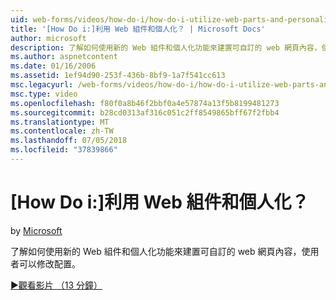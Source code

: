 ```yaml
---
uid: web-forms/videos/how-do-i/how-do-i-utilize-web-parts-and-personalization
title: '[How Do i:]利用 Web 組件和個人化？ | Microsoft Docs'
author: microsoft
description: 了解如何使用新的 Web 組件和個人化功能來建置可自訂的 web 網頁內容，使用者可以修改配置。
ms.author: aspnetcontent
ms.date: 01/16/2006
ms.assetid: 1ef94d90-253f-436b-8bf9-1a7f541cc613
msc.legacyurl: /web-forms/videos/how-do-i/how-do-i-utilize-web-parts-and-personalization
msc.type: video
ms.openlocfilehash: f80f0a8b46f2bbf0a4e57874a13f5b8199481273
ms.sourcegitcommit: b28cd0313af316c051c2ff8549865bff67f2fbb4
ms.translationtype: MT
ms.contentlocale: zh-TW
ms.lasthandoff: 07/05/2018
ms.locfileid: "37839866"
---
```

<a name="how-do-i-utilize-web-parts-and-personalization"></a>[How Do i:]利用 Web 組件和個人化？
====================
by [Microsoft](https://github.com/microsoft)

了解如何使用新的 Web 組件和個人化功能來建置可自訂的 web 網頁內容，使用者可以修改配置。

[&#9654;觀看影片 （13 分鐘）](https://channel9.msdn.com/Blogs/ASP-NET-Site-Videos/how-do-i-utilize-web-parts-and-personalization)
